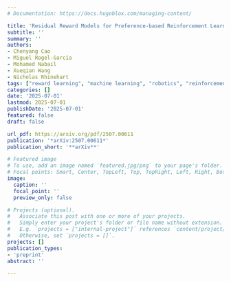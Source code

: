 ```yaml
---
# Documentation: https://docs.hugoblox.com/managing-content/

title: 'Residual Reward Models for Preference-based Reinforcement Learning'
subtitle: ''
summary: ''
authors:
- Chenyang Cao
- Miguel Rogel-García
- Mohamed Nabail
- Xueqian Wang
- Nicholas Rhinehart
tags: ["reward learning", "machine learning", "robotics", "reinforcement learning", "manipulation"]
categories: []
date: '2025-07-01'
lastmod: 2025-07-01
publishDate: '2025-07-01'
featured: false
draft: false

url_pdf: https://arxiv.org/pdf/2507.00611
publication: '*arXiv:2507.00611*'
publication_short: '**arXiv**'

# Featured image
# To use, add an image named `featured.jpg/png` to your page's folder.
# Focal points: Smart, Center, TopLeft, Top, TopRight, Left, Right, BottomLeft, Bottom, BottomRight.
image:
  caption: ''
  focal_point: ''
  preview_only: false

# Projects (optional).
#   Associate this post with one or more of your projects.
#   Simply enter your project's folder or file name without extension.
#   E.g. `projects = ["internal-project"]` references `content/project/deep-learning/index.md`.
#   Otherwise, set `projects = []`.
projects: []
publication_types:
- 'preprint'
abstract: ''

---
```

